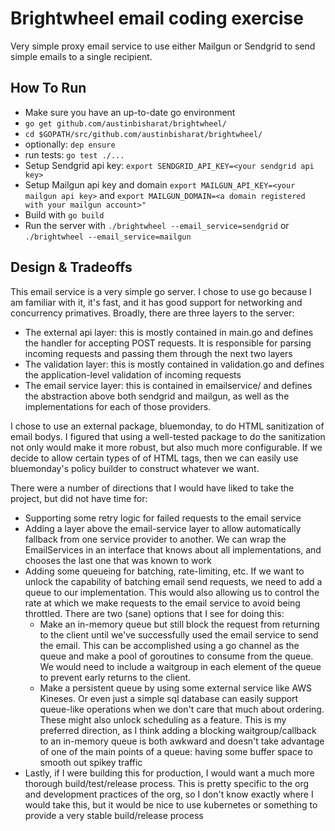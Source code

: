 # Brightwheel email coding exercise
Very simple proxy email service to use either Mailgun or Sendgrid to send simple emails to a single recipient.

## How To Run
- Make sure you have an up-to-date go environment
- `go get github.com/austinbisharat/brightwheel/`
- `cd $GOPATH/src/github.com/austinbisharat/brightwheel/`
- optionally: `dep ensure`
- run tests: `go test ./...`
- Setup Sendgrid api key: `export SENDGRID_API_KEY=<your sendgrid api key>`
- Setup Mailgun api key and domain `export MAILGUN_API_KEY=<your mailgun api key>` and `export MAILGUN_DOMAIN=<a domain registered with your mailgun account>"`
- Build with `go build`
- Run the server with `./brightwheel --email_service=sendgrid` or `./brightwheel --email_service=mailgun`

## Design & Tradeoffs
This email service is a very simple go server. I chose to use go because I am familiar with it, it's fast, and it has good support for networking and concurrency primatives. Broadly, there are three layers to the server:

- The external api layer: this is mostly contained in main.go and defines the handler for accepting POST requests. It is responsible for parsing incoming requests and passing them through the next two layers
- The validation layer: this is mostly contained in validation.go and defines the application-level validation of incoming requests
- The email service layer: this is contained in emailservice/ and defines the abstraction above both sendgrid and mailgun, as well as the implementations for each of those providers.

I chose to use an external package, bluemonday, to do HTML sanitization of email bodys. I figured that using a well-tested package to do the sanitization not only would make it more robust, but also much more configurable. If we decide to allow certain types of of HTML tags, then we can easily use bluemonday's policy builder to construct whatever we want.

There were a number of directions that I would have liked to take the project, but did not have time for:
- Supporting some retry logic for failed requests to the email service
- Adding a layer above the email-service layer to allow automatically fallback from one service provider to another. We can wrap the EmailServices in an interface that knows about all implementations, and chooses the last one that was known to work
- Adding some queueing for batching, rate-limiting, etc. If we want to unlock the capability of batching email send requests, we need to add a queue to our implementation. This would also allowing us to control the rate at which we make requests to the email service to avoid being throttled. There are two (sane) options that I see for doing this:
  - Make an in-memory queue but still block the request from returning to the client until we've successfully used the email service to send the email. This can be accomplished using a go channel as the queue and make a pool of goroutines to consume from the queue. We would need to include a waitgroup in each element of the queue to prevent early returns to the client.
  - Make a persistent queue by using some external service like AWS Kineses. Or even just a simple sql database can easily support queue-like operations when we don't care that much about ordering. These might also unlock scheduling as a feature. This is my preferred direction, as I think adding a blocking waitgroup/callback to an in-memory queue is both awkward and doesn't take advantage of one of the main points of a queue: having some buffer space to smooth out spikey traffic
 - Lastly, if I were building this for production, I would want a much more thorough build/test/release process. This is pretty specific to the org and development practices of the org, so I don't know exactly where I would take this, but it would be nice to use kubernetes or something to provide a very stable build/release process
